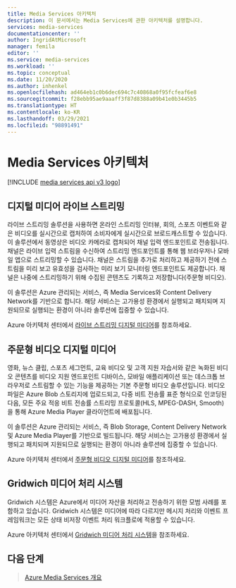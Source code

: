 ```yaml
---
title: Media Services 아키텍처
description: 이 문서에서는 Media Services에 관한 아키텍처를 설명합니다.
services: media-services
documentationcenter: ''
author: IngridAtMicrosoft
manager: femila
editor: ''
ms.service: media-services
ms.workload: ''
ms.topic: conceptual
ms.date: 11/20/2020
ms.author: inhenkel
ms.openlocfilehash: ad464eb1c0b6dec694c7c40868a0f95fcfeaf6e8
ms.sourcegitcommit: f28ebb95ae9aaaff3f87d8388a09b41e0b3445b5
ms.translationtype: HT
ms.contentlocale: ko-KR
ms.lasthandoff: 03/29/2021
ms.locfileid: "98891491"
---
```

# <a name="media-services-architectures"></a>Media Services 아키텍처

[!INCLUDE [media services api v3 logo](./includes/v3-hr.md)]

## <a name="live-streaming-digital-media"></a>디지털 미디어 라이브 스트리밍

라이브 스트리밍 솔루션을 사용하면 온라인 스트리밍 인터뷰, 회의, 스포츠 이벤트와 같은 비디오를 실시간으로 캡처하여 소비자에게 실시간으로 브로드캐스트할 수 있습니다. 이 솔루션에서 동영상은 비디오 카메라로 캡처되어 채널 입력 엔드포인트로 전송됩니다. 채널은 라이브 입력 스트림을 수신하여 스트리밍 엔드포인트를 통해 웹 브라우저나 모바일 앱으로 스트리밍할 수 있습니다. 채널은 스트림을 추가로 처리하고 제공하기 전에 스트림을 미리 보고 유효성을 검사하는 미리 보기 모니터링 엔드포인트도 제공합니다. 채널은 나중에 스트리밍하기 위해 수집된 콘텐츠도 기록하고 저장합니다(주문형 비디오).

이 솔루션은 Azure 관리되는 서비스, 즉 Media Services와 Content Delivery Network를 기반으로 합니다. 해당 서비스는 고가용성 환경에서 실행되고 패치되며 지원되므로 실행되는 환경이 아니라 솔루션에 집중할 수 있습니다.

Azure 아키텍처 센터에서 [라이브 스트리밍 디지털 미디어](/azure/architecture/solution-ideas/articles/digital-media-live-stream)를 참조하세요.

## <a name="video-on-demand-digital-media"></a>주문형 비디오 디지털 미디어

영화, 뉴스 클립, 스포츠 세그먼트, 교육 비디오 및 고객 지원 자습서와 같은 녹화된 비디오 콘텐츠를 비디오 지원 엔드포인트 디바이스, 모바일 애플리케이션 또는 데스크톱 브라우저로 스트림할 수 있는 기능을 제공하는 기본 주문형 비디오 솔루션입니다. 비디오 파일은 Azure Blob 스토리지에 업로드되고, 다중 비트 전송률 표준 형식으로 인코딩된 다음, 모든 주요 적응 비트 전송률 스트리밍 프로토콜(HLS, MPEG-DASH, Smooth)을 통해 Azure Media Player 클라이언트에 배포됩니다.

이 솔루션은 Azure 관리되는 서비스, 즉 Blob Storage, Content Delivery Network 및 Azure Media Player를 기반으로 빌드됩니다. 해당 서비스는 고가용성 환경에서 실행되고 패치되며 지원되므로 실행되는 환경이 아니라 솔루션에 집중할 수 있습니다.

Azure 아키텍처 센터에서 [주문형 비디오 디지털 미디어](/azure/architecture/solution-ideas/articles/digital-media-video)를 참조하세요.

## <a name="gridwich-media-processing-system"></a>Gridwich 미디어 처리 시스템

Gridwich 시스템은 Azure에서 미디어 자산을 처리하고 전송하기 위한 모범 사례를 포함하고 있습니다. Gridwich 시스템은 미디어에 따라 다르지만 메시지 처리와 이벤트 프레임워크는 모든 상태 비저장 이벤트 처리 워크플로에 적용할 수 있습니다.

Azure 아키텍처 센터에서 [Gridwich 미디어 처리 시스템](/azure/architecture/reference-architectures/media-services/gridwich-architecture)을 참조하세요.

## <a name="next-steps"></a>다음 단계

> [Azure Media Services 개요](media-services-overview.md)